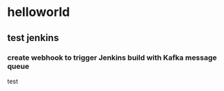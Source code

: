 # helloworld
## test jenkins 
### create webhook to trigger Jenkins build with Kafka message queue
test



